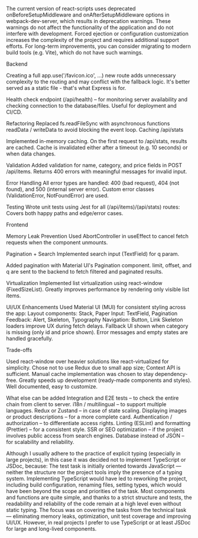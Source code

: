 
The current version of react-scripts uses deprecated onBeforeSetupMiddleware and onAfterSetupMiddleware options in webpack-dev-server, which results in deprecation warnings.
These warnings do not affect the functionality of the application and do not interfere with development.
Forced ejection or configuration customization increases the complexity of the project and requires additional support efforts.
For long-term improvements, you can consider migrating to modern build tools (e.g. Vite), which do not have such warnings.

Backend

Creating a full app.use('/favicon.ico', ...) 
 new route adds unnecessary complexity to the routing 
and may conflict with the fallback logic.
It's better served as a static file - that's what Express is for.

Health check endpoint (/api/health) – 
for monitoring server availability and checking connection to the database/files. 
Useful for deployment and CI/CD.

Refactoring
Replaced fs.readFileSync with asynchronous functions readData / writeData to avoid blocking the event loop.
Caching /api/stats

Implemented in-memory caching.
On the first request to /api/stats, results are cached.
Cache is invalidated either after a timeout (e.g. 10 seconds) or when data changes.

Validation
Added validation for name, category, and price fields in POST /api/items.
Returns 400 errors with meaningful messages for invalid input.

Error Handling
All error types are handled: 400 (bad request), 404 (not found), and 500 (internal server error).
Custom error classes (ValidationError, NotFoundError) are used.

Testing
Wrote unit tests using Jest for all (/api/items)/(api/stats) routes:
Covers both happy paths and edge/error cases.


Frontend

Memory Leak Prevention
Used AbortController in useEffect to cancel fetch requests when the component unmounts.

Pagination + Search
Implemented search input (TextField) for q param.

Added pagination with Material UI's Pagination component.
limit, offset, and q are sent to the backend to fetch filtered and paginated results.

Virtualization
Implemented list virtualization using react-window (FixedSizeList).
Greatly improves performance by rendering only visible list items.

UI/UX Enhancements
Used Material UI (MUI) for consistent styling across the app:
Layout components: Stack, Paper
Input: TextField, Pagination
Feedback: Alert, Skeleton, Typography
Navigation: Button, Link
Skeleton loaders improve UX during fetch delays.
Fallback UI shown when category is missing (only id and price shown).
Error messages and empty states are handled gracefully.

Trade-offs

Used react-window over heavier solutions like react-virtualized for simplicity.
Chose not to use Redux due to small app size; Context API is sufficient.
Manual cache implementation was chosen to stay dependency-free.
Greatly speeds up development (ready-made components and styles).
Well documented, easy to customize.


What else can be added
Integration and E2E tests – to check the entire chain from client to server.
i18n / multilingual – to support multiple languages.
Redux or Zustand – in case of state scaling.
Displaying images or product descriptions – for a more complete card.
Authentication / authorization – to differentiate access rights.
Linting (ESLint) and formatting (Prettier) – for a consistent style.
SSR or SEO optimization – if the project involves public access from search engines.
Database instead of JSON – for scalability and reliability.

Although I usually adhere to the practice of explicit typing (especially in large projects), in this case it was decided not to implement TypeScript or JSDoc, because:
The test task is initially oriented towards JavaScript — neither the structure nor the project tools imply the presence of a typing system.
Implementing TypeScript would have led to reworking the project, including build configuration, renaming files, setting types, which would have been beyond the scope and priorities of the task.
Most components and functions are quite simple, and thanks to a strict structure and tests, the readability and reliability of the code remain at a high level even without static typing.
The focus was on covering the tasks from the technical task — eliminating memory leaks, optimization, unit test coverage and improving UI/UX.
However, in real projects I prefer to use TypeScript or at least JSDoc for large and long-lived components.

